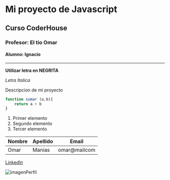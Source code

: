# Mi proyecto de Javascript
## Curso CoderHouse
### Profesor: El tio Omar
#### Alumno: Ignacio

---

**Utilizar letra en NEGRITA**

_Letra Italica_

Descripcion de mi proyecto

```javascript
function sumar (a,b){
    return a + b
}
```

1. Primer elemento
1. Segundo elemento
1. Tercer elemento

| Nombre | Apellido | Email|
| --- | ---| ---|
| Omar | Manias | omar@mailcom

[LinkedIn](https://www.linkedin.com/omar-jesus-manias)

![imagenPerfil](https://th.bing.com/th/id/R.d527bbb60027468c762bd1f92fbed038?rik=e%2bgvns0VrKCpIw&pid=ImgRaw&r=0)
